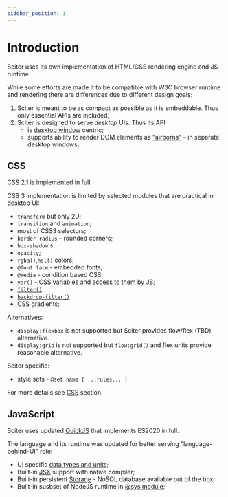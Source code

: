 ```yaml
---
sidebar_position: 1
---
```


# Introduction

Sciter uses its own implementation of HTML/CSS rendering engine and JS runtime.

While some efforts are made it to be compatible with W3C browser runtime and rendering there are differences due to different design goals:

1. Sciter is meant to be as compact as possible as it is embeddable. Thus only essential APIs are included;
2. Sciter is designed to serve _desktop_ UIs. Thus its API:
   - is [desktop window](DOM/Window) centric;
   - supports ability to render DOM elements as ["airborns"](DOM/out-of-canvas-elements) - in separate desktop windows;
  
## CSS

CSS 2.1 is implemented in full.

CSS 3 implementation is limited by selected modules that are practical in desktop UI:

* `transform` but only 2D;
* `transition` and `animation`;
* most of CSS3 selectors; 
* `border-radius`  - rounded corners;
* `box-shadow`'s;
* `opacity`;
* `rgba()`,`hsl()` colors;
* `@font face` - embedded fonts;
* `@media` - condition based CSS;
* `var()` - [CSS variables](CSS/variables-and-attributes) and [access to them by JS](DOM/Element/Style#variable);
* [`filter()`](https://developer.mozilla.org/en-US/docs/Web/CSS/filter)
* [`backdrop-filter()`](https://developer.mozilla.org/en-US/docs/Web/CSS/backdrop-filter)
* CSS gradients;

Alternatives:

* `display:flexbox` is not supported but Sciter provides flow/flex (TBD) alternative.
* `display:grid` is not supported but `flow:grid()` and flex units provide reasonable alternative.

Sciter specific:

* style sets - `@set name { ...rules... }`

For more details see [CSS](CSS) section.

## JavaScript

Sciter uses updated [QuickJS](https://bellard.org/quickjs/) that implements ES2020 in full.

The language and its runtime was updated for better serving "language-behind-UI" role:

* UI specific [data types and units](JS/units); 
* Built-in [JSX](Reactor/JSX) support with native compiler; 
* Built-in persistent [Storage](Storage) - NoSQL database available out of the box; 
* Built-in susbset of NodeJS runtime in [@sys module](JS.runtime/module-sys);



